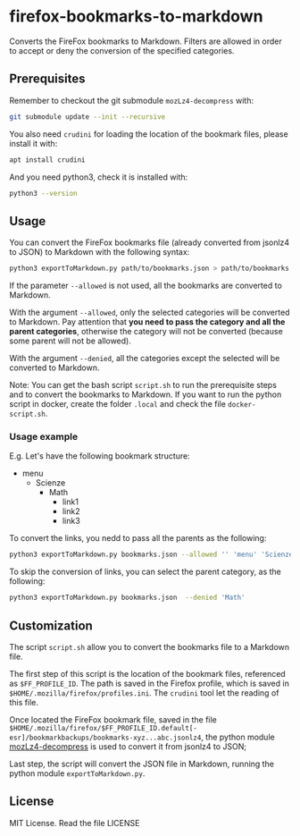 # firefox-bookmarks-to-markdown

Converts the FireFox bookmarks to Markdown. Filters are allowed in order to accept or deny the conversion of the specified categories.

## Prerequisites

Remember to checkout the git submodule ``mozLz4-decompress`` with:

```bash
git submodule update --init --recursive
```

You also need ``crudini`` for loading the location of the bookmark files, please install it with:

```bash
apt install crudini
```

And you need python3, check it is installed with:

```bash
python3 --version
```

## Usage

You can convert the FireFox bookmarks file (already converted from jsonlz4 to JSON) to Markdown with the following syntax:

```bash
python3 exportToMarkdown.py path/to/bookmarks.json > path/to/bookmarks.md [--allowed "cat1" "cat2" "cat3" ...] [--denied "cat4" "cat5" ...]
```

If the parameter ``--allowed`` is not used, all the bookmarks are converted to Markdown.

With the argument ``--allowed``, only the selected categories will be converted to Markdown. Pay attention that **you need to pass the category and all the parent categories**, otherwise the category will not be converted (because some parent will not be allowed).

With the argument ``--denied``, all the categories except the selected will be converted to Markdown.

Note: You can get the bash script ``script.sh`` to run the prerequisite steps and to convert the bookmarks to Markdown. If you want to run the python script in docker, create the folder ``.local`` and check the file ``docker-script.sh``.

### Usage example

E.g. Let's have the following bookmark structure:

- menu
  - Scienze
    - Math
      - link1
      - link2
      - link3

To convert the links, you nedd to pass all the parents as the following:

```bash
python3 exportToMarkdown.py bookmarks.json --allowed '' 'menu' 'Scienze' 'Math'
```

To skip the conversion of links, you can select the parent category, as the following:

```bash
python3 exportToMarkdown.py bookmarks.json  --denied 'Math'
```

## Customization

The script ``script.sh`` allow you to convert the bookmarks file to a Markdown file.

The first step of this script is the location of the bookmark files, referenced as ``$FF_PROFILE_ID``. The path is saved in the Firefox profile, which is saved in ``$HOME/.mozilla/firefox/profiles.ini``. The ``crudini`` tool let the reading of this file.

Once located the FireFox bookmark file, saved in the file ``$HOME/.mozilla/firefox/$FF_PROFILE_ID.default[-esr]/bookmarkbackups/bookmarks-xyz...abc.jsonlz4``, the python module [mozLz4-decompress](https://github.com/codingepaduli/mozLz4-decompress#mozlz4-decompress) is used to convert it from jsonlz4 to JSON;

Last step, the script will convert the JSON file in Markdown, running the python module ``exportToMarkdown.py``.

## License

MIT License. Read the file LICENSE
